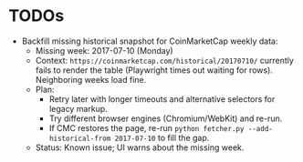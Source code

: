 # TODOs

- Backfill missing historical snapshot for CoinMarketCap weekly data:
  - Missing week: 2017-07-10 (Monday)
  - Context: `https://coinmarketcap.com/historical/20170710/` currently fails to render the table (Playwright times out waiting for rows). Neighboring weeks load fine.
  - Plan:
    - Retry later with longer timeouts and alternative selectors for legacy markup.
    - Try different browser engines (Chromium/WebKit) and re-run.
    - If CMC restores the page, re-run `python fetcher.py --add-historical-from 2017-07-10` to fill the gap.
  - Status: Known issue; UI warns about the missing week.


